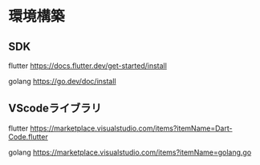 # 環境構築

## SDK

flutter
https://docs.flutter.dev/get-started/install

golang
https://go.dev/doc/install

## VScodeライブラリ

flutter
https://marketplace.visualstudio.com/items?itemName=Dart-Code.flutter

golang
https://marketplace.visualstudio.com/items?itemName=golang.go